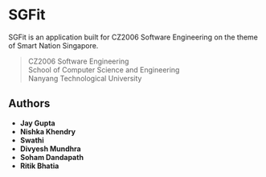 # SGFit

SGFit is an application built for CZ2006 Software Engineering on the theme of Smart Nation Singapore.

> CZ2006 Software Engineering \
> School of Computer Science and Engineering \
> Nanyang Technological University

## Authors

* **Jay Gupta**
* **Nishka Khendry**
* **Swathi**
* **Divyesh Mundhra**
* **Soham Dandapath**
* **Ritik Bhatia**